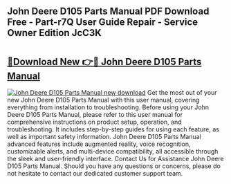 ## John Deere D105 Parts Manual PDF Download Free - Part-r7Q User Guide Repair - Service Owner Edition JcC3K

# <h2><a href="http://bc87145.oget.top/?id=John+Deere+D105+Parts+Manual">🔗Download New 👉🔴 John Deere D105 Parts Manual</a></h2>

[![John Deere D105 Parts Manual new download](https://i.imgur.com/5g1atiW.png)](http://bc87145.oget.top/?id=John+Deere+D105+Parts+Manual)
Get the most out of your new John Deere D105 Parts Manual with this user manual, covering everything from installation to troubleshooting. Before using your John Deere D105 Parts Manual, please refer to this user manual for comprehensive instructions on product setup, operation, and troubleshooting. It includes step-by-step guides for using each feature, as well as important safety information. John Deere D105 Parts Manual advanced features include augmented reality, voice recognition, customizable alerts, and multi-device compatibility, all accessible through the sleek and user-friendly interface. Contact Us for Assistance John Deere D105 Parts Manual. Should you have any questions or concerns, please do not hesitate to contact our dedicated customer support team.

